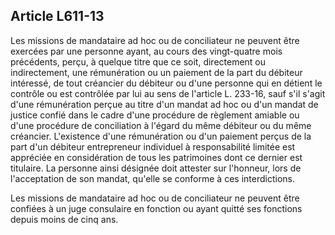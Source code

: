 Article L611-13
----
Les missions de mandataire ad hoc ou de conciliateur ne peuvent être exercées
par une personne ayant, au cours des vingt-quatre mois précédents, perçu, à
quelque titre que ce soit, directement ou indirectement, une rémunération ou un
paiement de la part du débiteur intéressé, de tout créancier du débiteur ou
d'une personne qui en détient le contrôle ou est contrôlée par lui au sens de
l'article L. 233-16, sauf s'il s'agit d'une rémunération perçue au titre d'un
mandat ad hoc ou d'un mandat de justice confié dans le cadre d'une procédure de
règlement amiable ou d'une procédure de conciliation à l'égard du même débiteur
ou du même créancier. L'existence d'une rémunération ou d'un paiement perçus de
la part d'un débiteur entrepreneur individuel à responsabilité limitée est
appréciée en considération de tous les patrimoines dont ce dernier est
titulaire. La personne ainsi désignée doit attester sur l'honneur, lors de
l'acceptation de son mandat, qu'elle se conforme à ces interdictions.

Les missions de mandataire ad hoc ou de conciliateur ne peuvent être confiées à
un juge consulaire en fonction ou ayant quitté ses fonctions depuis moins de
cinq ans.
